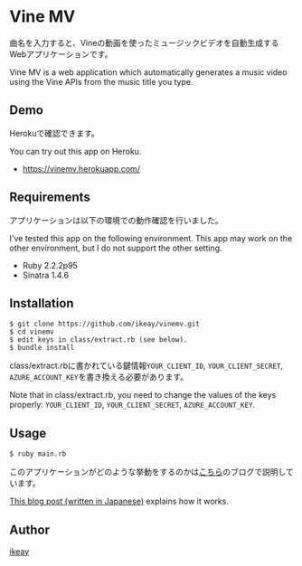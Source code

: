 Vine MV
====

曲名を入力すると、Vineの動画を使ったミュージックビデオを自動生成するWebアプリケーションです。

Vine MV is a web application which automatically generates a music video using the Vine APIs
from the music title you type.

## Demo
Herokuで確認できます。

You can try out this app on Heroku.

+ <https://vinemv.herokuapp.com/>

## Requirements
アプリケーションは以下の環境での動作確認を行いました。

I've tested this app on the following environment.  This app may work
on the other environment, but I do not support the other setting.

+ Ruby 2.2.2p95
+ Sinatra 1.4.6

## Installation

    $ git clone https://github.com/ikeay/vinemv.git
    $ cd vinemv
    $ edit keys in class/extract.rb (see below).
    $ bundle install

class/extract.rbに書かれている鍵情報``YOUR_CLIENT_ID``, ``YOUR_CLIENT_SECRET``, ``AZURE_ACCOUNT_KEY``を書き換える必要があります。

Note that in class/extract.rb, you need to change the values of the
keys properly: ``YOUR_CLIENT_ID``, ``YOUR_CLIENT_SECRET``, ``AZURE_ACCOUNT_KEY``.

## Usage
    $ ruby main.rb
このアプリケーションがどのような挙動をするのかは[こちら](http://blog.ikeay.net/559)のブログで説明しています。

[This blog post (written in Japanese)](http://blog.ikeay.net/559) explains how it works.

## Author

[ikeay](https://github.com/ikeay)
